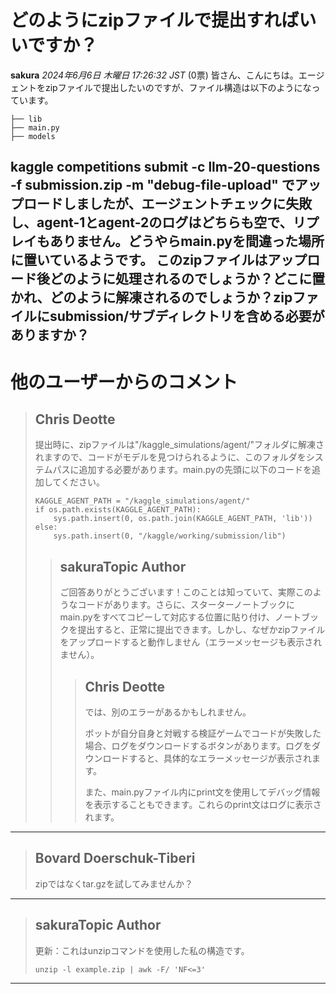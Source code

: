# どのようにzipファイルで提出すればいいですか？
**sakura** *2024年6月6日 木曜日 17:26:32 JST* (0票)
皆さん、こんにちは。エージェントをzipファイルで提出したいのですが、ファイル構造は以下のようになっています。
```
├── lib
├── main.py
├── models
```
kaggle competitions submit -c llm-20-questions -f submission.zip -m "debug-file-upload" でアップロードしましたが、エージェントチェックに失敗し、agent-1とagent-2のログはどちらも空で、リプレイもありません。どうやらmain.pyを間違った場所に置いているようです。
このzipファイルはアップロード後どのように処理されるのでしょうか？どこに置かれ、どのように解凍されるのでしょうか？zipファイルにsubmission/サブディレクトリを含める必要がありますか？
---
# 他のユーザーからのコメント
> ## Chris Deotte
> 
> 提出時に、zipファイルは"/kaggle_simulations/agent/"フォルダに解凍されますので、コードがモデルを見つけられるように、このフォルダをシステムパスに追加する必要があります。main.pyの先頭に以下のコードを追加してください。
> 
> ```
> KAGGLE_AGENT_PATH = "/kaggle_simulations/agent/"
> if os.path.exists(KAGGLE_AGENT_PATH):
>     sys.path.insert(0, os.path.join(KAGGLE_AGENT_PATH, 'lib'))
> else:
>     sys.path.insert(0, "/kaggle/working/submission/lib")
> 
> ```
> 
> 
> 
> > ## sakuraTopic Author
> > 
> > ご回答ありがとうございます！このことは知っていて、実際このようなコードがあります。さらに、スターターノートブックにmain.pyをすべてコピーして対応する位置に貼り付け、ノートブックを提出すると、正常に提出できます。しかし、なぜかzipファイルをアップロードすると動作しません（エラーメッセージも表示されません）。
> > 
> > 
> > 
> > > ## Chris Deotte
> > > 
> > > では、別のエラーがあるかもしれません。
> > > 
> > > ボットが自分自身と対戦する検証ゲームでコードが失敗した場合、ログをダウンロードするボタンがあります。ログをダウンロードすると、具体的なエラーメッセージが表示されます。
> > > 
> > > また、main.pyファイル内にprint文を使用してデバッグ情報を表示することもできます。これらのprint文はログに表示されます。
> > > 
> > > 
> > > 
---
> ## Bovard Doerschuk-Tiberi
> 
> zipではなくtar.gzを試してみませんか？
> 
> 
> 
---
> ## sakuraTopic Author
> 
> 更新：これはunzipコマンドを使用した私の構造です。
> 
> ```
> unzip -l example.zip | awk -F/ 'NF<=3'
> 
> ```
> 
> 
> 
---

